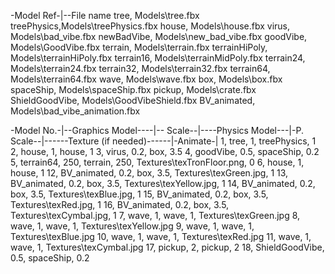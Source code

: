 ﻿-Model Ref-|--File name
tree,		Models\tree.fbx
treePhysics,Models\treePhysics.fbx
house,		Models\house.fbx
virus,		Models\bad_vibe.fbx
newBadVibe,		Models\new_bad_vibe.fbx
goodVibe,		Models\GoodVibe.fbx
terrain,	Models\terrain.fbx
terrainHiPoly,	Models\terrainHiPoly.fbx
terrain16,	Models\terrainMidPoly.fbx
terrain24,	Models\terrain24.fbx
terrain32,	Models\terrain32.fbx
terrain64,	Models\terrain64.fbx
wave,		Models\wave.fbx
box,		Models\box.fbx
spaceShip,  Models\spaceShip.fbx
pickup,		Models\crate.fbx
ShieldGoodVibe, Models\GoodVibeShield.fbx
BV_animated, Models\bad_vibe_animation.fbx


-Model No.-|--Graphics Model----|-- Scale--|----Physics Model---|-P. Scale--|------Texture (if needed)------|-Animate-|
1,			tree,					1,		treePhysics,			1		
2,			house,					1,		house,					1
3,			virus,					0.2,	box,					3.5
4,			goodVibe,				0.5,	spaceShip,				0.2
5,			terrain64,			    250,	terrain,			    250,		Textures\texTronFloor.png,		0
6,			house,					1,		house,					1
12,			BV_animated,			0.2,	box,					3.5,		Textures\texGreen.jpg,			1
13,			BV_animated,			0.2,	box,					3.5,		Textures\texYellow.jpg,			1
14,			BV_animated,			0.2,	box,					3.5,		Textures\texBlue.jpg,			1
15,			BV_animated,			0.2,	box,					3.5,		Textures\texRed.jpg,			1
16,			BV_animated,			0.2,	box,					3.5,		Textures\texCymbal.jpg,			1
7,			wave,					1,		wave,					1,			Textures\texGreen.jpg
8,			wave,					1,		wave,					1,			Textures\texYellow.jpg
9,			wave,					1,		wave,					1,			Textures\texBlue.jpg
10,			wave,					1,		wave,					1,			Textures\texRed.jpg
11,			wave,					1,		wave,					1,			Textures\texCymbal.jpg
17,			pickup,					2,		pickup,					2
18,         ShieldGoodVibe,         0.5,    spaceShip,              0.2
